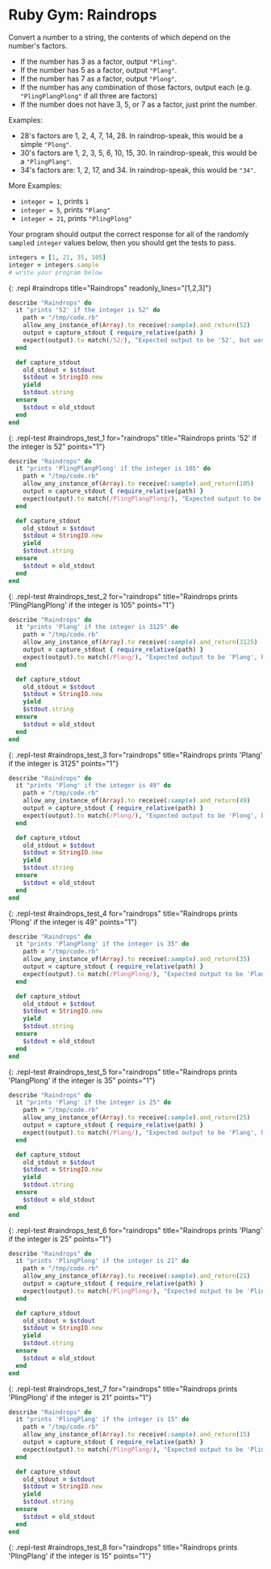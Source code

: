 # Ruby Gym: Raindrops

Convert a number to a string, the contents of which depend on the number's factors.

- If the number has 3 as a factor, output `"Pling"`.
- If the number has 5 as a factor, output `"Plang"`.
- If the number has 7 as a factor, output `"Plong"`.
- If the number has any combination of those factors, output each (e.g. `"PlingPlangPlong"` if all three are factors)
- If the number does not have 3, 5, or 7 as a factor, just print the number.

Examples:

- 28's factors are 1, 2, 4, 7, 14, 28. In raindrop-speak, this would be a simple `"Plong"`.
- 30's factors are 1, 2, 3, 5, 6, 10, 15, 30. In raindrop-speak, this would be a `"PlingPlang"`.
- 34's factors are: 1, 2, 17, and 34. In raindrop-speak, this would be `"34"`.

More Examples:

- `integer = 1`, prints `1`
- `integer = 5`, prints `"Plang"`
- `integer = 21`, prints `"PlingPlong"`

Your program should output the correct response for all of the randomly `sample`d `integer` values below, then you should get the tests to pass.

```ruby
integers = [1, 21, 35, 105]
integer = integers.sample
# write your program below
```
{: .repl #raindrops title="Raindrops" readonly_lines="[1,2,3]"}


```ruby
describe "Raindrops" do
  it "prints '52' if the integer is 52" do
    path = "/tmp/code.rb"
    allow_any_instance_of(Array).to receive(:sample).and_return(52)
    output = capture_stdout { require_relative(path) }
    expect(output).to match(/52/), "Expected output to be '52', but was '#{output}'."
  end

  def capture_stdout
    old_stdout = $stdout
    $stdout = StringIO.new
    yield
    $stdout.string
  ensure
    $stdout = old_stdout
  end
end
```
{: .repl-test #raindrops_test_1 for="raindrops" title="Raindrops prints '52' if the integer is 52" points="1"}


```ruby
describe "Raindrops" do
  it "prints 'PlingPlangPlong' if the integer is 105" do
    path = "/tmp/code.rb"
    allow_any_instance_of(Array).to receive(:sample).and_return(105)
    output = capture_stdout { require_relative(path) }
    expect(output).to match(/PlingPlangPlong/), "Expected output to be 'PlingPlangPlong', but was '#{output}'."
  end

  def capture_stdout
    old_stdout = $stdout
    $stdout = StringIO.new
    yield
    $stdout.string
  ensure
    $stdout = old_stdout
  end
end
```
{: .repl-test #raindrops_test_2 for="raindrops" title="Raindrops prints 'PlingPlangPlong' if the integer is 105" points="1"}


```ruby
describe "Raindrops" do
  it "prints 'Plang' if the integer is 3125" do
    path = "/tmp/code.rb"
    allow_any_instance_of(Array).to receive(:sample).and_return(3125)
    output = capture_stdout { require_relative(path) }
    expect(output).to match(/Plang/), "Expected output to be 'Plang', but was '#{output}'."
  end

  def capture_stdout
    old_stdout = $stdout
    $stdout = StringIO.new
    yield
    $stdout.string
  ensure
    $stdout = old_stdout
  end
end
```
{: .repl-test #raindrops_test_3 for="raindrops" title="Raindrops prints 'Plang' if the integer is 3125" points="1"}


```ruby
describe "Raindrops" do
  it "prints 'Plong' if the integer is 49" do
    path = "/tmp/code.rb"
    allow_any_instance_of(Array).to receive(:sample).and_return(49)
    output = capture_stdout { require_relative(path) }
    expect(output).to match(/Plong/), "Expected output to be 'Plong', but was '#{output}'."
  end

  def capture_stdout
    old_stdout = $stdout
    $stdout = StringIO.new
    yield
    $stdout.string
  ensure
    $stdout = old_stdout
  end
end
```
{: .repl-test #raindrops_test_4 for="raindrops" title="Raindrops prints 'Plong' if the integer is 49" points="1"}


```ruby
describe "Raindrops" do
  it "prints 'PlangPlong' if the integer is 35" do
    path = "/tmp/code.rb"
    allow_any_instance_of(Array).to receive(:sample).and_return(35)
    output = capture_stdout { require_relative(path) }
    expect(output).to match(/PlangPlong/), "Expected output to be 'PlangPlong', but was '#{output}'."
  end

  def capture_stdout
    old_stdout = $stdout
    $stdout = StringIO.new
    yield
    $stdout.string
  ensure
    $stdout = old_stdout
  end
end
```
{: .repl-test #raindrops_test_5 for="raindrops" title="Raindrops prints 'PlangPlong' if the integer is 35" points="1"}


```ruby
describe "Raindrops" do
  it "prints 'Plang' if the integer is 25" do
    path = "/tmp/code.rb"
    allow_any_instance_of(Array).to receive(:sample).and_return(25)
    output = capture_stdout { require_relative(path) }
    expect(output).to match(/Plang/), "Expected output to be 'Plang', but was '#{output}'."
  end

  def capture_stdout
    old_stdout = $stdout
    $stdout = StringIO.new
    yield
    $stdout.string
  ensure
    $stdout = old_stdout
  end
end
```
{: .repl-test #raindrops_test_6 for="raindrops" title="Raindrops prints 'Plang' if the integer is 25" points="1"}


```ruby
describe "Raindrops" do
  it "prints 'PlingPlong' if the integer is 21" do
    path = "/tmp/code.rb"
    allow_any_instance_of(Array).to receive(:sample).and_return(21)
    output = capture_stdout { require_relative(path) }
    expect(output).to match(/PlingPlong/), "Expected output to be 'PlingPlong', but was '#{output}'."
  end

  def capture_stdout
    old_stdout = $stdout
    $stdout = StringIO.new
    yield
    $stdout.string
  ensure
    $stdout = old_stdout
  end
end
```
{: .repl-test #raindrops_test_7 for="raindrops" title="Raindrops prints 'PlingPlong' if the integer is 21" points="1"}


```ruby
describe "Raindrops" do
  it "prints 'PlingPlang' if the integer is 15" do
    path = "/tmp/code.rb"
    allow_any_instance_of(Array).to receive(:sample).and_return(15)
    output = capture_stdout { require_relative(path) }
    expect(output).to match(/PlingPlang/), "Expected output to be 'PlingPlang', but was '#{output}'."
  end

  def capture_stdout
    old_stdout = $stdout
    $stdout = StringIO.new
    yield
    $stdout.string
  ensure
    $stdout = old_stdout
  end
end
```
{: .repl-test #raindrops_test_8 for="raindrops" title="Raindrops prints 'PlingPlang' if the integer is 15" points="1"}
